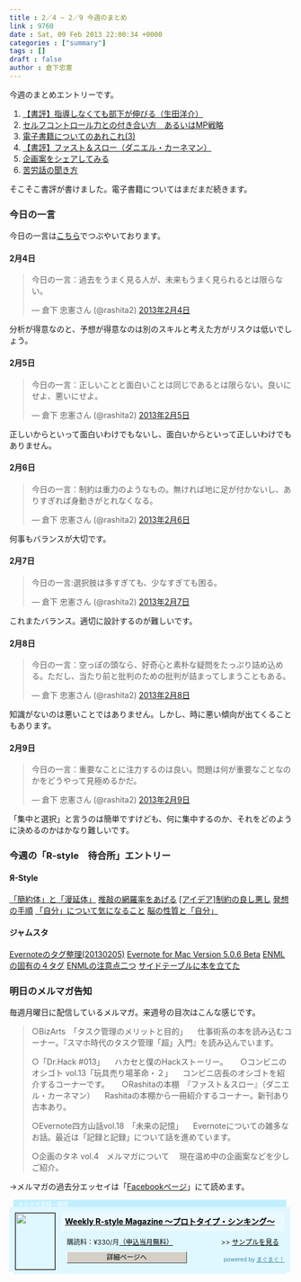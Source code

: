 ```yaml
---
title : 2／4 ~ 2／9 今週のまとめ
link : 9760
date : Sat, 09 Feb 2013 22:00:34 +0000
categories : ["summary"]
tags : []
draft : false
author : 倉下忠憲
---
```


今週のまとめエントリーです。

<ol>
<li><a href="https://rashita.net/blog/?p=9722" target="_blank">【書評】指導しなくても部下が伸びる（生田洋介）</a></li>
<li><a href="https://rashita.net/blog/?p=9730" target="_blank">セルフコントロール力との付き合い方　あるいはMP戦略</a></li>
<li><a href="https://rashita.net/blog/?p=9733" target="_blank">電子書籍についてのあれこれ(3)</a></li>
<li><a href="https://rashita.net/blog/?p=9736" target="_blank">【書評】ファスト＆スロー（ダニエル・カーネマン）</a></li>
<li><a href="https://rashita.net/blog/?p=9743" target="_blank">企画案をシェアしてみる</a></li>
<li><a href="https://rashita.net/blog/?p=9749" target="_blank">苦労話の聞き方</a></li>
</ol>

そこそこ書評が書けました。電子書籍についてはまだまだ続きます。

<h3>今日の一言</h3>
今日の一言は<a href="http://twitter.com/rashita2">こちら</a>でつぶやいております。

<h4>2月4日</h4>
<blockquote class="twitter-tweet" lang="ja"><p>今日の一言：過去をうまく見る人が、未来もうまく見られるとは限らない。</p>&mdash; 倉下 忠憲さん (@rashita2) <a href="https://twitter.com/rashita2/status/298247577739067392">2013年2月4日</a></blockquote>
<script async src="//platform.twitter.com/widgets.js" charset="utf-8"></script>


分析が得意なのと、予想が得意なのは別のスキルと考えた方がリスクは低いでしょう。

<h4>2月5日</h4>
<blockquote class="twitter-tweet" lang="ja"><p>今日の一言：正しいことと面白いことは同じであるとは限らない。良いにせよ、悪いにせよ。</p>&mdash; 倉下 忠憲さん (@rashita2) <a href="https://twitter.com/rashita2/status/298715148758179841">2013年2月5日</a></blockquote>


正しいからといって面白いわけでもないし、面白いからといって正しいわけでもありません。

<h4>2月6日</h4>
<blockquote class="twitter-tweet" lang="ja"><p>今日の一言：制約は重力のようなもの。無ければ地に足が付かないし、ありすぎれば身動きがとれなくなる。</p>&mdash; 倉下 忠憲さん (@rashita2) <a href="https://twitter.com/rashita2/status/299055499251429376">2013年2月6日</a></blockquote>


何事もバランスが大切です。

<h4>2月7日</h4>
<blockquote class="twitter-tweet" lang="ja"><p>今日の一言:選択肢は多すぎても、少なすぎても困る。</p>&mdash; 倉下 忠憲さん (@rashita2) <a href="https://twitter.com/rashita2/status/299386628378595328">2013年2月7日</a></blockquote>


これまたバランス。適切に設計するのが難しいです。

<h4>2月8日</h4>
<blockquote class="twitter-tweet" lang="ja"><p>今日の一言：空っぽの頭なら、好奇心と素朴な疑問をたっぷり詰め込める。ただし、当たり前と批判のための批判が詰まってしまうこともある。</p>&mdash; 倉下 忠憲さん (@rashita2) <a href="https://twitter.com/rashita2/status/299792648598876160">2013年2月8日</a></blockquote>


知識がないのは悪いことではありません。しかし、時に悪い傾向が出てくることもあります。

<h4>2月9日</h4>
<blockquote class="twitter-tweet" lang="ja"><p>今日の一言：重要なことに注力するのは良い。問題は何が重要なことなのかをどうやって見極めるかだ。</p>&mdash; 倉下 忠憲さん (@rashita2) <a href="https://twitter.com/rashita2/status/300197698089402369">2013年2月9日</a></blockquote>


「集中と選択」と言うのは簡単ですけども、何に集中するのか、それをどのように決めるのかはかなり難しいです。

<h3>今週の「R-style　待合所」エントリー</h3>
<h4>Я-Style</h4>
<a href="http://rashita.net/blog2/?p=192" target="_blank">「簡約体」と「漫延体」</a>
<a href="http://rashita.net/blog2/?p=195" target="_blank">推敲の網羅率をあげる</a>
<a href="http://rashita.net/blog2/?p=189" target="_blank">[アイデア]制約の良し悪し</a>
<a href="http://rashita.net/blog2/?p=186" target="_blank">発想の手順</a>
<a href="http://rashita.net/blog2/?p=183" target="_blank">「自分」について気になること</a>
<a href="http://rashita.net/blog2/?p=180" target="_blank">脳の性質と「自分」</a>
<h4>ジャムスタ</h4>
<a href="http://rashita.hatenablog.com/entry/2013/02/05/122032" target="_blank">Evernoteのタグ整理(20130205)</a>
<a href="http://rashita.hatenablog.com/entry/2013/02/07/100247" target="_blank">Evernote for Mac Version 5.0.6 Beta</a>
<a href="http://rashita.hatenablog.com/entry/2013/02/08/132424" target="_blank">ENMLの固有の４タグ</a>
<a href="http://rashita.hatenablog.com/entry/2013/02/08/133210" target="_blank">ENMLの注意点二つ</a>
<a href="http://rashita.hatenablog.com/entry/2013/02/09/151159" target="_blank">サイドテーブルに本を立てた</a>

<h3>明日のメルマガ告知</h3>
毎週月曜日に配信しているメルマガ。来週号の目次はこんな感じです。

<blockquote>
○BizArts　「タスク管理のメリットと目的」
　仕事術系の本を読み込むコーナー。『スマホ時代のタスク管理「超」入門』を読み込んでいます。

○「Dr.Hack #013」
　ハカセと僕のHackストーリー。
　
○コンビニのオシゴト vol.13「玩具売り場革命・２」
　コンビニ店長のオシゴトを紹介するコーナーです。
　
○Rashitaの本棚　『ファスト＆スロー』（ダニエル・カーネマン）
　Rashitaの本棚から一冊紹介するコーナー。新刊あり古本あり。

○Evernote四方山話vol.18　「未来の記憶」
　Evernoteについての雑多なお話。最近は「記録と記録」について話を進めています。

○企画のタネ vol.4　メルマガについて
　現在温め中の企画案などを少しご紹介。
</blockquote>

→メルマガの過去分エッセイは「<a href="http://www.facebook.com/home.php#!/rashitaportal">Facebookページ</a>」にて読めます。

<div style="width:500px;margin-bottom:20px;"><div style="height:13px;background:url(http://img.mag2.com/mag2/common/publ/pub-form/wide_b_left_top.gif) no-repeat left top;"><div style="height:13px;background:url(http://img.mag2.com/mag2/common/publ/pub-form/wide_b_right_top.gif) no-repeat right top;"><div style="margin:0 7px;padding-left:8px; height:13px; color:#fff; background:#c2efff url(http://img.mag2.com/mag2/common/publ/pub-form/wide_b_tit.gif) no-repeat left top; font-size:10px;">メルマガ登録・解除</div></div></div>

<div style="padding:10px 0;background:#dff7ff url(http://img.mag2.com/mag2/common/publ/pub-form/wide_b_bg.gif) repeat-x;font-size:12px;"><a href="http://www.mag2.com/m/0001185133.html" style="border:none;"><img src="http://www.mag2.com/images/MagazineCover/0001185133c.gif" width="70" height="100" style="margin:0 10px; position:absolute; border:#000 1px solid;" /></a>

<div style="margin:0 10px 0 92px; position:relative; height:95px;">

<div style="padding:8px 7px; background-color: #ebfaff; font-weight:bold; font-size:14px; line-height:1.2;"><a href="http://www.mag2.com/m/0001185133.html" style="color:#000;">Weekly R-style Magazine ～プロトタイプ・シンキング～ </a></div>

<div style="padding:10px 0 0 10px;">購読料：&yen;330/月<a href="http://www.mag2.com/read/charge.html" style="color:#000;">（申込当月無料）</a><span style="position:absolute; right:10px;">&gt;&gt;&nbsp;<a href="http://www.mag2.com/sample/0001185133.html" target="_blank" style="color:#000;">サンプルを見る</a></span></div><div style="margin:10px 0 0 10px; height:20px;position:relative;"><a href="http://www.mag2.com/m/0001185133.html" style="color:#000;text-decoration:none;"><span style="padding:2px 70px;border:#404040 1px solid;border-top-color:#fff;border-left-color:#fff;background-color:#d4d0c8;text-align:center;">詳細ページへ</span></a><span style="position:absolute; right:0; bottom:0; color:#3f8ba5; font-size:10px;">powered by <a href="http://www.mag2.com/" target="_blank" style="color:#3f8ba5;">まぐまぐ！</a></span></div></div>

</div>

<div style="height:4px;background:url(http://img.mag2.com/mag2/common/publ/pub-form/wide_b_left_bot.gif) no-repeat left top;"><div style="background:url(http://img.mag2.com/mag2/common/publ/pub-form/wide_b_right_bot.gif) no-repeat right top;"><div style="margin:0 7px;padding-left:8px; height:4px; background-color:#dff7ff; font-size:1px;">&nbsp;</div></div></div>

</div>

